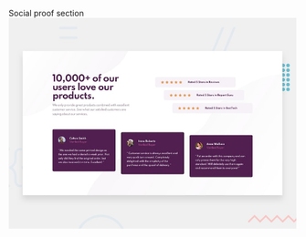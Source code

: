 Social proof section
![Design preview for the Social proof section coding challenge](./design/desktop-preview.jpg)
